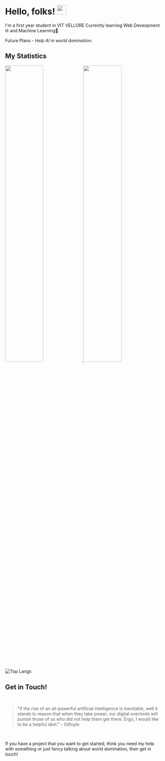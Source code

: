 # Hello, folks! <img src="https://raw.githubusercontent.com/MartinHeinz/MartinHeinz/master/wave.gif" width="30px">

<p>
 
 I'm a first year student in VIT VELLORE
 Currently learning Web Deveopment🌐 and Machine Learning🤖.
 
 Future Plans - <i>Help AI in world domination.</i>
 
 
 

</p>


## My Statistics

 
<p align="left">
  <a href="https://github.com/SubstantialCattle5">
  <img width="49.5%" src="https://github-readme-stats.vercel.app/api?username=SubstantialCattle5&show_icons=true&theme=gotham&hide_border=true" />
    <img width="49.5%" src="https://github-readme-streak-stats.herokuapp.com/?user=SubstantialCattle5&theme=gotham&hide_border=true" />
  </a>
</p>
 
![Top Langs](https://github-readme-stats.vercel.app/api/top-langs/?username=SubstantialCattle5&layout=compact&theme=gotham&hide_border=true)



## Get in Touch!
<br>

>"If the rise of an all-powerful artificial intelligence is inevitable, well it stands to reason that when they take power, our digital overlords will punish those of us who did not help them get there. Ergo, I would like to be a helpful idiot." -  Gilfoyle
<br> 

If you have a project that you want to get started, think you need my help with something or just fancy talking about world domination, then get in touch!





 

 

 
 

